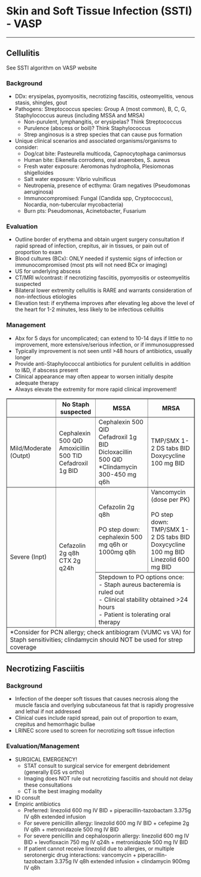 # Skin and Soft Tissue Infection (SSTI) - VASP

---

## Cellulitis

See SSTI algorithm on VASP website

### Background
-	DDx: erysipelas, pyomyositis, necrotizing fasciitis, osteomyelitis, venous stasis, shingles, gout
-	Pathogens: Streptococcus species: Group A (most common), B, C, G, Staphylococcus aureus (including MSSA and MRSA)
    -	Non-purulent, lymphangitis, or erysipelas? Think Streptococcus
    -	Purulence (abscess or boil)? Think Staphylococcus
    -	Strep anginosus is a strep species that can cause pus formation
-	Unique clinical scenarios and associated organisms/organisms to consider:
    -	Dog/cat bite: Pasteurella multicoda, Capnocytophaga canimorsus
    -	Human bite: Eikenella corrodens, oral anaerobes, S. aureus
    -	Fresh water exposure: Aeromonas hydropholia, Plesiomonas shigelloides
    -	Salt water exposure: Vibrio vulnificus
    -	Neutropenia, presence of ecthyma: Gram negatives (Pseudomonas aeruginosa)
    -	Immunocompromised: Fungal (Candida spp, Cryptococcus), Nocardia, non-tubercular mycobacteria)
    -	Burn pts: Pseudomonas, Acinetobacter, Fusarium

### Evaluation
-	Outline border of erythema and obtain urgent surgery consultation if rapid spread of infection, crepitus, air in tissues, or pain out of proportion to exam
-	Blood cultures (BCx): ONLY needed if systemic signs of infection or immunocompromised (most pts will not need BCx or imaging)
-	US for underlying abscess 
-	CT/MRI w/contrast: if necrotizing fasciitis, pyomyositis or osteomyelitis suspected
-	Bilateral lower extremity cellulitis is RARE and warrants  consideration of non-infectious etiologies
-	Elevation test: if erythema improves after elevating leg above the level of the heart for 1-2 minutes, less likely to be infectious cellulitis 

### Management
-	Abx for 5 days for uncomplicated; can extend to 10-14 days if little to no improvement, more extensive/serious infection, or if immunosuppressed
-	Typically improvement is not seen until >48 hours of antibiotics, usually longer
-	Provide anti-Staphylococcal antibiotics for purulent cellulitis in addition to I&D, if abscess present
-	Clinical appearance may often appear to worsen initially despite adequate therapy
-	Always elevate the extremity for more rapid clinical improvement! 

<table border="1">
  <tr>
    <th></th>
    <th>No Staph suspected</th>
    <th>MSSA</th>
    <th>MRSA</th>
  </tr>
  <tr>
    <td>Mild/Moderate (Outpt)</td>
    <td>Cephalexin 500 QID<br>Amoxicillin 500 TID<br>Cefadroxil 1g BID</td>
    <td>Cephalexin 500 QID<br>Cefadroxil 1g BID<br>Dicloxacillin 500 QID<br>*Clindamycin 300-450 mg q6h</td>
    <td>TMP/SMX 1-2 DS tabs BID<br>Doxycycline 100 mg BID</td>
  </tr>
  <tr>
    <td rowspan='2'>Severe (Inpt)</td>
    <td rowspan='2'>Cefazolin 2g q8h<br>CTX 2g q24h</td>
    <td>Cefazolin 2g q8h<br><br>PO step down: cephalexin 500 mg q6h or 1000mg q8h</td>
    <td>Vancomycin (dose per PK)<br><br>PO step down: TMP/SMX 1-2 DS tabs BID<br>Doxycycline 100 mg BID<br>Linezolid 600 mg BID<br></td>
  </tr>
  <tr>
    <td colspan='2'>Stepdown to PO options once:<br>- Staph aureus bacteremia is ruled out<br> - Clinical stability obtained >24 hours<br>- Patient is tolerating oral therapy</td>
  </tr>
  <tr><td = colspan='4'>*Consider for PCN allergy; check antibiogram (VUMC vs VA) for Staph sensitivities; clindamycin should NOT be used for strep coverage</td></tr>
</table>

## Necrotizing Fasciitis

### Background 
-	Infection of the deeper soft tissues that causes necrosis along the muscle fascia and overlying subcutaneous fat that is rapidly progressive and lethal if not addressed
-	Clinical cues include rapid spread, pain out of proportion to exam, crepitus and hemorrhagic bullae
-	LRINEC score used to screen for necrotizing soft tissue infection

### Evaluation/Management
-	SURGICAL EMERGENCY!
    -	STAT consult to surgical service for emergent debridement (generally EGS vs ortho)
    -	Imaging does NOT rule out necrotizing fasciitis and should not delay these consultations
    -	CT is the best imaging modality
-	ID consult
-	Empiric antibiotics
    -	Preferred: linezolid 600 mg IV BID + piperacillin-tazobactam 3.375g IV q8h extended infusion
    -	For severe penicillin allergy: linezolid 600 mg IV BID + cefepime 2g IV q8h + metronidazole 500 mg IV BID
    -	For severe penicillin and cephalosporin allergy: linezolid 600 mg IV BID + levofloxacin 750 mg IV q24h + metronidazole 500 mg IV BID
    -	If patient cannot receive linezolid due to allergies, or multiple serotonergic drug interactions: vancomycin + piperacillin-tazobactam 3.375g IV q8h extended infusion + clindamycin 900mg IV q8h 
